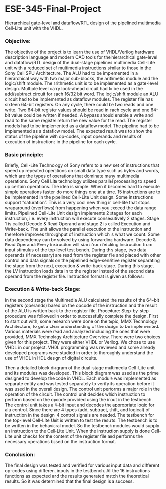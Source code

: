 # ESE-345-Final-Project
Hierarchical gate-level and dataflow/RTL design of the pipelined multimedia Cell-Lite unit with the VHDL.


### Objective:
The objective of the project is to learn the use of VHDL/Verilog hardware description language and modern CAD tools for the hierarchical gate-level and dataflow/RTL design of the dual-stage pipelined multimedia Cell-Lite unit with a reduced set of multimedia instructions similar to those in the Sony Cell SPU Architecture.
The ALU had to be implemented in a hierarchical way with two major sub-blocks, the arithmetic module and the logic/shift module. The arithmetic unit is to be implemented as a gate-level design. Multiple level carry look-ahead circuit had to be used in the add/subtract circuit for each 16/32 bit word. The logic/shift module an ALU circuit had to be implemented as dataflow modules. 
	The register file has sixteen 64-bit registers. On any cycle, there could be two reads and one write. Two 64-bit register values should be read in each cycle and one 64-bit value could be written if needed. A bypass should enable a write and read to the same register return the new value for the read. The register models had to be implemented as a dataflow model.  The pipeline had to be implemented as a dataflow model. 
The expected result was to show the status of the pipeline with op-codes, input operands and results of execution of instructions in the pipeline for each cycle. 

### Basic principle:
Briefly, Cell-Lite Technology of Sony refers to a new set of instructions that speed up repeated operations on small data type such as bytes and words, which are the types of operations that dominate many multimedia operations. Sony Cell Lite technology utilizes parallel processing to speed up certain operations. The idea is simple: When it becomes hard to execute simple operations faster, do more things one at a time.
15 instructions are to be implemented in the pipelined Cell-Lite Unit design. Some instructions support “saturation”. This is a very cool new thing in cell-lite that stops wraparound (overflows) from happening when you exceed the data range limits. 
 Pipelined Cell-Lite Unit design implements 2 stages for each instruction, i.e. every instruction will execute consecutively 2 stages. Stage 1 is called Decode & Read Operand and stage 2 is called Execution and Write-back. The unit allows the parallel execution of the instruction and therefore improves throughput of instruction which is what we count. Some data dependency can be solved by using forwarding hardware. 
Decode & Read Operand:
 Every instruction will start from fetching instruction from input stimulus of the top-level test bench. During this stage, two data operands (if necessary) are read from the register file and placed with other control and data signals on the pipelined edge-sensitive register separating the stage from the next, execution & write-back stage. During this stage, the LV instruction loads data in to the register instead of the second data operand from the register file. Instruction format is given as follows:

### Execution & Write-back Stage:
 In the second stage the Multimedia ALU calculated the results of the 64-bit registers (operands) based on the opcode of the instruction and the result of the ALU is written back to the register file.
Procedure:
Step-by-step procedure was followed in order to successfully complete the design. First to start out with, some research were done on the topic, MMX Technology Architecture, to get a clear understanding of the design to be implemented. Various materials were read and analyzed including the ones that were provided, MMX Technology Architecture Overview. 
There were two choices given for this project. They were either VHDL or Verilog. We chose to use VHDL in our project. VHDL programming was reviewed and some already developed programs were studied in order to thoroughly understand the use of VHDL in HDL design of digital circuits. 

Then a detailed block diagram of the dual-stage multimedia Cell-Lite unit and its modules was developed. This block diagram was used as the prime designed to develop the code in VHDL. Each module was implemented as separate entity and was tested separately to verify its operation before it was used in the overall design. The control unit performs a major role in the operation of the circuit. The control unit decides which instruction to perform based on the opcode provided using the input in the testbench. The control unit takes a 4-bit input and decodes the appropriate logic for alu control. Since there are 4 types (add, subtract, shift, and logical) of instruction in the design, 4 control signals are needed.
The testbench for the top-level Cell-Lite Unit is written to test the results. The testbench is to be written in the behavioral model. So the testbench modules would supply an instruction to the Cell-Lite Unit. When the instruction supply is done Cell-Lite unit checks for the content of the register file and performs the necessary operations based on the instruction format.

### Conclusion:
The final design was tested and verified for various input data and different op-codes using different inputs in the testbench. All the 16 instructions functions as expected and the results generated match the theoretical results. So it was determined that the final design is a success.
